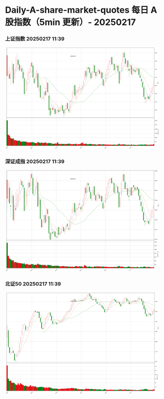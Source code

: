 
# Daily-A-share-market-quotes 每日 A 股指数（5min 更新）- 20250217

### 上证指数 20250217 11:39
![](./fig/2025/2/20250217-sh000001.png)

### 深证成指 20250217 11:39
![](./fig/2025/2/20250217-sz399001.png)

### 北证50 20250217 11:39
![](./fig/2025/2/20250217-bj899050.png)
